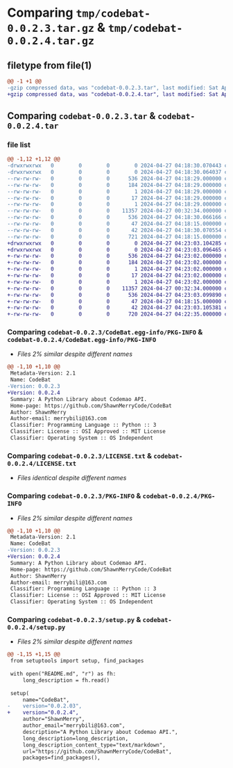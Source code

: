 # Comparing `tmp/codebat-0.0.2.3.tar.gz` & `tmp/codebat-0.0.2.4.tar.gz`

## filetype from file(1)

```diff
@@ -1 +1 @@
-gzip compressed data, was "codebat-0.0.2.3.tar", last modified: Sat Apr 27 04:18:30 2024, max compression
+gzip compressed data, was "codebat-0.0.2.4.tar", last modified: Sat Apr 27 04:23:03 2024, max compression
```

## Comparing `codebat-0.0.2.3.tar` & `codebat-0.0.2.4.tar`

### file list

```diff
@@ -1,12 +1,12 @@
-drwxrwxrwx   0        0        0        0 2024-04-27 04:18:30.070443 codebat-0.0.2.3/
-drwxrwxrwx   0        0        0        0 2024-04-27 04:18:30.064037 codebat-0.0.2.3/CodeBat.egg-info/
--rw-rw-rw-   0        0        0      536 2024-04-27 04:18:29.000000 codebat-0.0.2.3/CodeBat.egg-info/PKG-INFO
--rw-rw-rw-   0        0        0      184 2024-04-27 04:18:29.000000 codebat-0.0.2.3/CodeBat.egg-info/SOURCES.txt
--rw-rw-rw-   0        0        0        1 2024-04-27 04:18:29.000000 codebat-0.0.2.3/CodeBat.egg-info/dependency_links.txt
--rw-rw-rw-   0        0        0       17 2024-04-27 04:18:29.000000 codebat-0.0.2.3/CodeBat.egg-info/requires.txt
--rw-rw-rw-   0        0        0        1 2024-04-27 04:18:29.000000 codebat-0.0.2.3/CodeBat.egg-info/top_level.txt
--rw-rw-rw-   0        0        0    11357 2024-04-27 00:32:34.000000 codebat-0.0.2.3/LICENSE.txt
--rw-rw-rw-   0        0        0      536 2024-04-27 04:18:30.066166 codebat-0.0.2.3/PKG-INFO
--rw-rw-rw-   0        0        0       47 2024-04-27 04:18:15.000000 codebat-0.0.2.3/README.md
--rw-rw-rw-   0        0        0       42 2024-04-27 04:18:30.070554 codebat-0.0.2.3/setup.cfg
--rw-rw-rw-   0        0        0      721 2024-04-27 04:18:15.000000 codebat-0.0.2.3/setup.py
+drwxrwxrwx   0        0        0        0 2024-04-27 04:23:03.104285 codebat-0.0.2.4/
+drwxrwxrwx   0        0        0        0 2024-04-27 04:23:03.096465 codebat-0.0.2.4/CodeBat.egg-info/
+-rw-rw-rw-   0        0        0      536 2024-04-27 04:23:02.000000 codebat-0.0.2.4/CodeBat.egg-info/PKG-INFO
+-rw-rw-rw-   0        0        0      184 2024-04-27 04:23:02.000000 codebat-0.0.2.4/CodeBat.egg-info/SOURCES.txt
+-rw-rw-rw-   0        0        0        1 2024-04-27 04:23:02.000000 codebat-0.0.2.4/CodeBat.egg-info/dependency_links.txt
+-rw-rw-rw-   0        0        0       17 2024-04-27 04:23:02.000000 codebat-0.0.2.4/CodeBat.egg-info/requires.txt
+-rw-rw-rw-   0        0        0        1 2024-04-27 04:23:02.000000 codebat-0.0.2.4/CodeBat.egg-info/top_level.txt
+-rw-rw-rw-   0        0        0    11357 2024-04-27 00:32:34.000000 codebat-0.0.2.4/LICENSE.txt
+-rw-rw-rw-   0        0        0      536 2024-04-27 04:23:03.099890 codebat-0.0.2.4/PKG-INFO
+-rw-rw-rw-   0        0        0       47 2024-04-27 04:18:15.000000 codebat-0.0.2.4/README.md
+-rw-rw-rw-   0        0        0       42 2024-04-27 04:23:03.105381 codebat-0.0.2.4/setup.cfg
+-rw-rw-rw-   0        0        0      720 2024-04-27 04:22:35.000000 codebat-0.0.2.4/setup.py
```

### Comparing `codebat-0.0.2.3/CodeBat.egg-info/PKG-INFO` & `codebat-0.0.2.4/CodeBat.egg-info/PKG-INFO`

 * *Files 2% similar despite different names*

```diff
@@ -1,10 +1,10 @@
 Metadata-Version: 2.1
 Name: CodeBat
-Version: 0.0.2.3
+Version: 0.0.2.4
 Summary: A Python Library about Codemao API.
 Home-page: https://github.com/ShawnMerryCode/CodeBat
 Author: ShawnMerry
 Author-email: merrybili@163.com
 Classifier: Programming Language :: Python :: 3
 Classifier: License :: OSI Approved :: MIT License
 Classifier: Operating System :: OS Independent
```

### Comparing `codebat-0.0.2.3/LICENSE.txt` & `codebat-0.0.2.4/LICENSE.txt`

 * *Files identical despite different names*

### Comparing `codebat-0.0.2.3/PKG-INFO` & `codebat-0.0.2.4/PKG-INFO`

 * *Files 2% similar despite different names*

```diff
@@ -1,10 +1,10 @@
 Metadata-Version: 2.1
 Name: CodeBat
-Version: 0.0.2.3
+Version: 0.0.2.4
 Summary: A Python Library about Codemao API.
 Home-page: https://github.com/ShawnMerryCode/CodeBat
 Author: ShawnMerry
 Author-email: merrybili@163.com
 Classifier: Programming Language :: Python :: 3
 Classifier: License :: OSI Approved :: MIT License
 Classifier: Operating System :: OS Independent
```

### Comparing `codebat-0.0.2.3/setup.py` & `codebat-0.0.2.4/setup.py`

 * *Files 2% similar despite different names*

```diff
@@ -1,15 +1,15 @@
 from setuptools import setup, find_packages
 
 with open("README.md", "r") as fh:
     long_description = fh.read()
 
 setup(
     name="CodeBat",
-    version="0.0.2.03",
+    version="0.0.2.4",
     author="ShawnMerry",
     author_email="merrybili@163.com",
     description="A Python Library about Codemao API.",
     long_description=long_description,
     long_description_content_type="text/markdown",
     url="https://github.com/ShawnMerryCode/CodeBat",
     packages=find_packages(),
```

